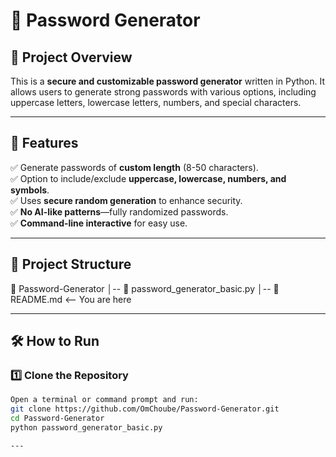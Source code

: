 # 🔐 Password Generator

## 📌 Project Overview
This is a **secure and customizable password generator** written in Python. It allows users to generate strong passwords with various options, including uppercase letters, lowercase letters, numbers, and special characters.

---

## 🚀 Features
✅ Generate passwords of **custom length** (8-50 characters).  
✅ Option to include/exclude **uppercase, lowercase, numbers, and symbols**.  
✅ Uses **secure random generation** to enhance security.  
✅ **No AI-like patterns**—fully randomized passwords.  
✅ **Command-line interactive** for easy use.

---

## 📂 Project Structure
📁 Password-Generator │-- 📜 password_generator_basic.py │-- 📜 README.md <-- You are here

---

## 🛠️ How to Run
### **1️⃣ Clone the Repository**
```sh
Open a terminal or command prompt and run:
git clone https://github.com/OmChoube/Password-Generator.git
cd Password-Generator
python password_generator_basic.py

---

